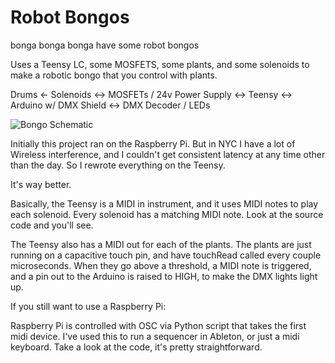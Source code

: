 # Robot Bongos

bonga bonga bonga
have some robot bongos

Uses a Teensy LC, some MOSFETS, some plants, and some solenoids to make a robotic bongo that you control with plants. 

Drums <- Solenoids <-> MOSFETs / 24v Power Supply <-> Teensy <-> Arduino w/ DMX Shield <-> DMX Decoder / LEDs

![Bongo Schematic](http://s3-us-west-2.amazonaws.com/kpkaiser/robotBongoSchematic.png)

Initially this project ran on the Raspberry Pi. But in NYC I have a lot of Wireless interference, and I couldn't get consistent latency at any time other than the day. So I rewrote everything on the Teensy.

It's way better.

Basically, the Teensy is a MIDI in instrument, and it uses MIDI notes to play each solenoid. Every solenoid has a matching MIDI note. Look at the source code and you'll see.

The Teensy also has a MIDI out for each of the plants. The plants are just running on a capacitive touch pin, and have touchRead called every couple microseconds. When they go above a threshold, a MIDI note is triggered, and a pin out to the Arduino is raised to HIGH, to make the DMX lights light up.


If you still want to use a Raspberry Pi:

Raspberry Pi is controlled with OSC via Python script that takes the first midi device. I've used this to run a sequencer in Ableton, or just a midi keyboard. Take a look at the code, it's pretty straightforward.




